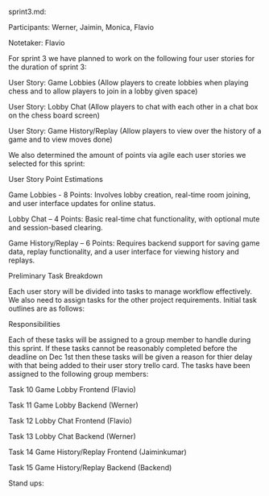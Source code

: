 sprint3.md:

Participants: Werner, Jaimin, Monica, Flavio

Notetaker: Flavio

For sprint 3 we have planned to work on the following four user stories for the duration of sprint 3:

User Story: Game Lobbies (Allow players to create lobbies when playing chess and to allow players to join in a lobby given space)

User Story: Lobby Chat (Allow players to chat with each other in a chat box on the chess board screen)

User Story: Game History/Replay (Allow players to view over the history of a game and to view moves done)

We also determined the amount of points via agile each user stories we selected for this sprint:

User Story Point Estimations

Game Lobbies - 8 Points: Involves lobby creation, real-time room joining, and user interface updates for online status.

Lobby Chat – 4 Points: Basic real-time chat functionality, with optional mute and session-based clearing.

Game History/Replay – 6 Points: Requires backend support for saving game data, replay functionality, and a user interface for viewing history and replays.

Preliminary Task Breakdown

Each user story will be divided into tasks to manage workflow effectively. We also need to assign tasks for the other project requirements. Initial task outlines are as follows:

Responsibilities

Each of these tasks will be assigned to a group member to handle during this sprint. If these tasks cannot be reasonably completed before the deadline on Dec 1st then these tasks will be given a reason for thier delay with that being added to their user story trello card. The tasks have been assigned to the following group members:


Task 10 Game Lobby Frontend (Flavio)

Task 11 Game Lobby Backend (Werner)

Task 12 Lobby Chat Frontend (Flavio)

Task 13 Lobby Chat Backend (Werner)

Task 14 Game History/Replay Frontend (Jaiminkumar)

Task 15 Game History/Replay Backend (Backend)

Stand ups:
